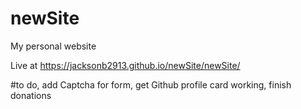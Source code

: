 # newSite
My personal website

Live at https://jacksonb2913.github.io/newSite/newSite/

#to do, add Captcha for form, get Github profile card working, finish donations
